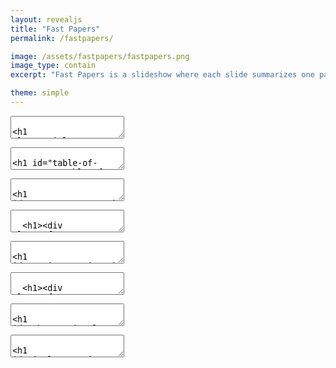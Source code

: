 ```yaml
---
layout: revealjs
title: "Fast Papers"
permalink: /fastpapers/

image: /assets/fastpapers/fastpapers.png
image_type: contain
excerpt: "Fast Papers is a slideshow where each slide summarizes one paper with few sentences and some graphics."

theme: simple
---
```


<style>
.reveal h1 {
  margin-bottom: 0;
}
.fastpapers__source {
  margin: 0 !important;
}
.fastpapers__tags {
  line-height: 0.5;
  margin-bottom: 0.5em;
}
.fastpapers__tags__tag {
  font-size: 12px;
  padding: 3px 5px;
  letter-spacing: 0;
  border-radius: 5px;
  line-height: 0.5;
}
h1 .fastpapers__tags__tag {
  font-family: "Lato", sans-serif;
  font-size: 24px;
  padding: 6px 10px;
  letter-spacing: 0;
  border-radius: 5px;
  line-height: 0.5;
}
.fastpapers__tags .fastpapers__tags__tag--venue {
  background-color: #355C7D;
  color: white !important;
}
.fastpapers__tags .fastpapers__tags__tag--venue:before {
  content: '🏬';
}
.fastpapers__tags .fastpapers__tags__tag--topic {
  background-color: #C06C84;
  color: white !important;
}
.fastpapers__tags .fastpapers__tags__tag--topic:before {
  content: '🔍';
}
</style>





<section class="center" data-markdown><textarea data-template>

<h1 class="title">Fast Papers</h1>


Seungjae Ryan Lee / [endtoendAI](https://www.endtoend.ai)

Each slide summarizes a paper with few sentences and some graphics.

<div class="w60">
  <img style="margin: 0;" src="{{ absolute_url }}/assets/fastpapers/phd092815s.gif" alt="">
  <p style="margin: 0; opacity: 0.5;">"Piled Higher and Deeper" by Jorge Cham www.phdcomics.com</p>
</div>

</textarea></section>





<section id="toc" data-markdown><textarea data-template>

# Table of Contents
1. [Observational Overfitting in Reinforcement Learning](#obs-overfit)
2. [Implementation Matters in Deep RL: A Case Study on PPO and TRPO](#implementation-matters)

</textarea></section>






<section>

  <section id="venues" data-markdown><textarea data-template>

  # Venues

  <ol>
  <li><div class="fastpapers__tags"><a class="fastpapers__tags__tag fastpapers__tags__tag--venue" href="#venue-iclr2020">ICLR2020</a></div></li>
  </ol>

  </textarea></section>



  <section id="venue-iclr2020" data-markdown><textarea data-template>

  <h1><div class="fastpapers__tags"><a class="fastpapers__tags__tag fastpapers__tags__tag--venue" href="#venue-iclr2020">ICLR2020</a></div></h1>

  1. [Observational Overfitting in Reinforcement Learning](#obs-overfit)
  2. [Implementation Matters in Deep RL: A Case Study on PPO and TRPO](#implementation-matters)

  </textarea></section>

</section>





<section>

  <section id="topics" data-markdown><textarea data-template>

  # Topics

  <ol>
  <li><div class="fastpapers__tags"><a class="fastpapers__tags__tag fastpapers__tags__tag--topic" href="#topic-reinforcement-learning">Reinforcement Learning</a></div></li>
  </ol>

  </textarea></section>



  <section id="topic-reinforcement-learning" data-markdown><textarea data-template>

  <h1><div class="fastpapers__tags"><a class="fastpapers__tags__tag fastpapers__tags__tag--topic" href="#topic-reinforcement-learning">Reinforcement Learning</a></div></h1>

  1. [Observational Overfitting in Reinforcement Learning](#obs-overfit)
  2. [Implementation Matters in Deep RL: A Case Study on PPO and TRPO](#implementation-matters)

  </textarea></section>

</section>













<section id="obs-overfit" data-markdown><textarea data-template>

# Observational Overfitting in Reinforcement Learning

<p class="fastpapers__source">
<span class="fastpapers__source__authors">Song et al., 2019</span>
|
<a class="fastpapers__source__link" href="https://arxiv.org/abs/1912.02975">https://arxiv.org/abs/1912.02975</a>
</p>

<div class="fastpapers__tags">
<a class="fastpapers__tags__tag fastpapers__tags__tag--venue" href="#venue-iclr2020">ICLR2020</a>
<a class="fastpapers__tags__tag fastpapers__tags__tag--topic" href="#topic-reinforcement-learning">Reinforcement Learning</a>
</div>

<div class="w60">
  <img src="{{ absolute_url }}/assets/fastpapers/obs-overfit/obs_overfit.png" alt="">
</div>

- Agents can overfit to parts of observation irrelevant to MDP dynamics such as the scoreboard or the background, as they are correlated with progress.
- Observational overfitting hurts agent's generalization.
- Overparametrization can mitigate observational overfitting and improve generalization.

</textarea></section>




<section id="implementation-matters" data-markdown><textarea data-template>

# Implementation Matters in Deep RL: A Case Study on PPO and TRPO

<p class="fastpapers__source">
<span class="fastpapers__source__authors">Engstrom et al., 2019</span>
|
<a class="fastpapers__source__link" href="https://openreview.net/forum?id=r1etN1rtPB">https://openreview.net/forum?id=r1etN1rtPB</a>
</p>

<div class="fastpapers__tags">
<a class="fastpapers__tags__tag fastpapers__tags__tag--venue" href="#venue-iclr2020">ICLR2020</a>
<a class="fastpapers__tags__tag fastpapers__tags__tag--topic" href="#topic-reinforcement-learning">Reinforcement Learning</a>
</div>

<div >
  <img class="w40" src="{{ absolute_url }}/assets/fastpapers/implementation-matters/definition.png" alt="">
  <img class="w50" src="{{ absolute_url }}/assets/fastpapers/implementation-matters/table23.png" alt="">
</div>

- Proximal Policy Optimization (PPO) has a lot of "code-level optimizations" such as value function clipping, reward scaling, orthogonal initialization, layer scaling, and learning rate annealing.
- An ablation study shows that the clipping objective of PPO is not as important as its code-level optimizations. 
  - PPO without clipped objective (PPO-NoClip) achieves similar performance to PPO.
  - TRPO with the "code-level optimizations" (TRPO+) performs better than PPO in 3 of 4 tasks.
- The clipped objective fails to maintain the KL-based trust region of PPO, but it is maintained by its code-level optimizations.

</textarea></section>
